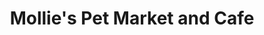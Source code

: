 ---
title: "Mollie's Pet Market and Cafe"
url: /calgary/mollies-pet-market-and-cafe/
shop: pet grooming
---
